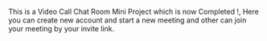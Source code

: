 This is a Video Call Chat Room Mini Project which is now Completed !, Here you can create new account and start a new meeting and other can join your meeting by your invite link.